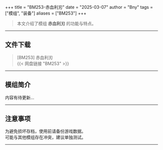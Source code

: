 +++
title = "BM253-赤血利刃"
date = "2025-03-07"
author = "Bny"
tags = ["模组", "装备"]
aliases = ["BM253"]
+++

> 本文介绍了模组 **赤血利刃** 的功能与特点。

---

## 文件下载

> [BM253] 赤血利刃  
{{< 网盘链接 "BM253" >}}  

---

## 模组简介

>  
内容有待更新...  

---

## 注意事项

>  
为避免损坏存档，使用前请备份游戏数据。  
可能与其他模组存在冲突，建议单独测试。  

---

